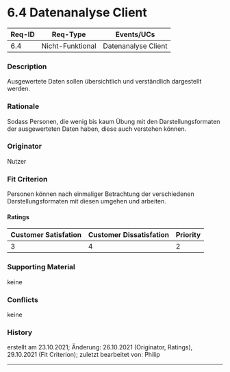 # 6.4 Datenanalyse Client

| Req-ID |  Req-Type        | Events/UCs          |
|--------|------------------|---------------------|
| 6.4    | Nicht-Funktional | Datenanalyse Client |

### Description
Ausgewertete Daten sollen übersichtlich und verständlich dargestellt werden.

### Rationale
Sodass Personen, die wenig bis kaum Übung mit den Darstellungsformaten der ausgewerteten Daten haben, diese auch verstehen können. 

### Originator
Nutzer

### Fit Criterion
Personen können nach einmaliger Betrachtung der verschiedenen Darstellungsformaten mit diesen umgehen und arbeiten.

#### Ratings
| Customer Satisfation | Customer Dissatisfation | Priority |
|----------------------|-------------------------|----------|
| 3                    | 4                       | 2        |

### Supporting Material
keine

### Conflicts
keine

### History
erstellt am 23.10.2021;
Änderung: 26.10.2021 (Originator, Ratings), 29.10.2021 (Fit Criterion);
zuletzt bearbeitet von: Philip

---
